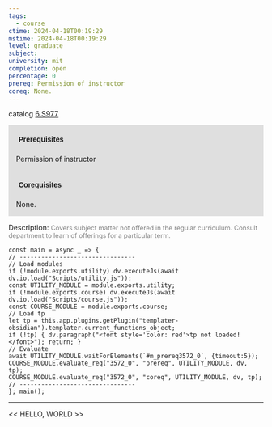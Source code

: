 ```yaml
---
tags:
  - course
ctime: 2024-04-18T00:19:29
mstime: 2024-04-18T00:19:29
level: graduate
subject: 
university: mit
completion: open
percentage: 0
prereq: Permission of instructor
coreq: None.
---
```


catalog [6.S977](http://student.mit.edu/catalog/m6e.html#6.S977)

<span style="display: block; padding: 15px; background-color: rgb(100, 100, 100, 0.2);"><font id="m_prereq3572_0" style="display: block; font-family: Arial, sans-serif; font-weight: bold; padding: 5px">Prerequisites</font><br><span id="prereq3572_0">Permission of instructor</span></span>
<span style="display: block; padding: 15px; background-color: rgb(100, 100, 100, 0.2);"><font id="m_coreq3572_0" style="display: block; font-family: Arial, sans-serif; font-weight: bold; padding: 5px">Corequisites</font><br><span id="coreq3572_0">None.</span></span>

<font style="">Description:</font>
<font style="color: grey; font-size: 0.8rem;">Covers subject matter not offered in the regular curriculum. Consult department to learn of offerings for a particular term.</font>

```dataviewjs
const main = async _ => {
// --------------------------------
// Load modules
if (!module.exports.utility) dv.executeJs(await dv.io.load("Scripts/utility.js"));
const UTILITY_MODULE = module.exports.utility;
if (!module.exports.course) dv.executeJs(await dv.io.load("Scripts/course.js"));
const COURSE_MODULE = module.exports.course;
// Load tp
let tp = this.app.plugins.getPlugin("templater-obsidian").templater.current_functions_object;
if (!tp) { dv.paragraph("<font style='color: red'>tp not loaded!</font>"); return; }
// Evaluate
await UTILITY_MODULE.waitForElements(`#m_prereq3572_0`, {timeout:5});
COURSE_MODULE.evaluate_req("3572_0", "prereq", UTILITY_MODULE, dv, tp);
COURSE_MODULE.evaluate_req("3572_0", "coreq", UTILITY_MODULE, dv, tp);
// --------------------------------
}; main();
```

---

<< HELLO, WORLD >>
